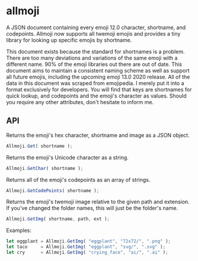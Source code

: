 # allmoji
A JSON document containing every emoji 12.0 character, shortname, and codepoints.
Allmoji now supports all twemoji emojis and provides a tiny library for
looking up specific emojis by shortname. 

This document exists because the standard for shortnames is a problem. There are too many deviations and variations of the same emoji with a different name. 90% of the emoji libraries out there are out of date. This document aims to maintain a consistent naming scheme as well as support all future emojis, including the upcoming emoji 13.0 2020 release. All of the data in this document was scraped from emojipedia. I merely put it into a format exclusively for developers. You will find that keys are shortnames for quick lookup, and codepoints and the emoji's character as values. Should you require any other attributes, don't hesitate to inform me.

## API

Returns the emoji's hex character, shortname and image as a JSON object.

```javascript
Allmoji.Get( shortname );
```

Returns the emoji's Unicode character as a string.

```javascript
Allmoji.GetChar( shortname );
```

Returns all of the emoji's codepoints as an array of strings. 

```javascript
Allmoji.GetCodePoints( shortname );
```

Returns the emoji's twemoji image relative to the given path and extension.
If you've changed the folder names, this will just be the folder's name.

```javascript
Allmoji.GetImg( shortname, path, ext );
```

Examples:

```javascript
let eggplant = Allmoji.GetImg( "eggplant", "72x72/", ".png" );
let taco     = Allmoji.GetImg( "eggplant", "svg/", ".svg" );
let cry      = Allmoji.GetImg( "crying_face", "ai/", ".ai" );
```
